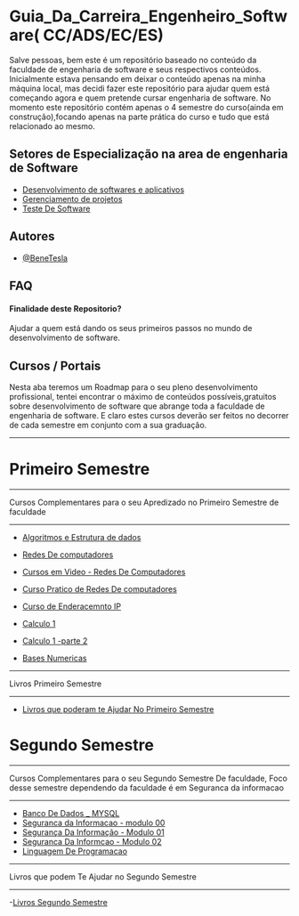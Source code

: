 
# Guia_Da_Carreira_Engenheiro_Software( CC/ADS/EC/ES)
 Salve pessoas, bem  este é um repositório baseado no conteúdo da faculdade de engenharia de software e seus respectivos conteúdos.
Inicialmente estava pensando em deixar o conteúdo apenas na minha máquina local, mas decidi fazer este repositório para ajudar quem está começando agora e quem pretende cursar engenharia de software.
No momento este repositório contém apenas o 4 semestre do curso(ainda em construção),focando apenas na parte prática do curso e tudo que está relacionado ao mesmo.



## Setores de Especialização na area de engenharia de Software

 - [ Desenvolvimento de softwares e aplicativos](https://multivix.edu.br/pos-graduacao/analise-e-desenvolvimento-de-aplicativos-moveis/)
 - [Gerenciamento de projetos](https://educacao-executiva.fgv.br/cursos/online/pos-graduacao-online/pos-graduacao-em-gerenciamento-de-projetos-1)
 - [Teste De Software](https://unyleya.edu.br/pos-graduacao-ead/curso/testes-de-software)



## Autores

- [@BeneTesla](https://www.github.com/octokatherine)


## FAQ

#### Finalidade deste Repositorio?

Ajudar a quem está dando os seus primeiros passos no mundo de desenvolvimento de software.






##  Cursos / Portais
Nesta aba teremos um Roadmap para o  seu pleno desenvolvimento profissional, tentei encontrar o máximo de conteúdos possíveis,gratuitos sobre desenvolvimento de software que abrange toda a faculdade de engenharia de software.
E claro estes cursos deverão ser feitos no decorrer de cada semestre em conjunto com a sua graduação.
*****
# Primeiro Semestre

**** 
Cursos Complementares para o seu Apredizado no Primeiro Semestre de faculdade
****
- [Algoritmos e Estrutura de dados](https://www.udemy.com/course/estrutura-de-dados-e-algoritmos-python-guia-completo/)
- [Redes De computadores](https://www.udemy.com/course/redes-modulo-1/)
- [Cursos em Video - Redes De Computadores](https://www.cursoemvideo.com/curso/redes-de-computadores/)
- [Curso Pratico de Redes De computadores ](https://www.cursoemvideo.com/curso/curso-pratico-de-redes-de-computadores-e-internet-20-horas/)
- [Curso de Enderacemnto IP](https://www.cursoemvideo.com/curso/curso-de-enderecamento-ipv4-20-horas/)

- [Calculo 1](https://www.udemy.com/course/derivada-curso-completo/)
- [Calculo 1 -parte 2](https://www.udemy.com/course/calculoi/)
- [Bases Numericas](https://www.cursoemvideo.com/curso/bases-numericas/)


*****
Livros Primeiro Semestre
***
- [Livros que poderam te Ajudar No Primeiro Semestre](https://drive.google.com/drive/folders/1_i3jBS2z9OpMgtWoYwsnqtlw10dacKJm?usp=share_link)

# Segundo Semestre 
*** 
Cursos Complementares para o seu Segundo Semestre De faculdade, Foco desse semestre dependendo da faculdade é em Seguranca da informacao
*** 
- [Banco De Dados _ MYSQL](https://www.cursoemvideo.com/curso/mysql/)
- [Seguranca da Informacao - modulo 00](https://www.cursoemvideo.com/curso/seguranca-da-informacao-modulo-00/)
- [Segurança Da Informação - Modulo 01](https://www.cursoemvideo.com/curso/seguranca-da-informacao-modulo-01-20-horas/)
- [Seguranca Da Informcao - Modulo 02 ](https://www.cursoemvideo.com/curso/seguranca-da-informacao-modulo-02-20-horas/)
- [Linguagem De Programacao ](https://www.cursoemvideo.com/curso/python-3-mundo-1/)

****
Livros que podem Te Ajudar no Segundo Semestre
****

-[Livros Segundo Semestre](https://drive.google.com/drive/folders/1MipTi0PfcKGuT_PfyGLN8G5O7pc3V1Ne?usp=share_link)
